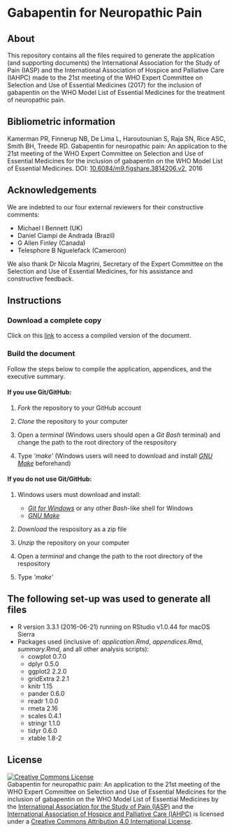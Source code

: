 # Gabapentin for Neuropathic Pain

## About
This repository contains all the files required to generate the application (and supporting documents) the International Association for the Study of Pain (IASP) and the International Association of Hospice and Palliative Care (IAHPC) made to the 21st meeting of the WHO Expert Committee on Selection and Use of Essential Medicines (2017) for the inclusion of gabapentin on the WHO Model List of Essential Medicines for the treatment of neuropathic pain. 

## Bibliometric information
Kamerman PR, Finnerup NB, De Lima L, Haroutounian S, Raja SN, Rice ASC, Smith BH, Treede RD. Gabapentin for neuropathic pain: An application to the 21st meeting of the WHO Expert Committee on Selection and Use of Essential Medicines for the inclusion of gabapentin on the WHO Model List of Essential Medicines. DOI: [10.6084/m9.figshare.3814206.v2](http://dx.doi.org/10.6084/m9.figshare.3814206.v2), 2016

## Acknowledgements
We are indebted to our four external reviewers for their constructive comments:
- Michael I Bennett (UK)
- Daniel Ciampi de Andrada (Brazil)
- G Allen Finley (Canada)
- Telesphore B Nguelefack (Cameroon)

We also thank Dr Nicola Magrini, Secretary of the Expert Committee on the Selection and Use of Essential Medicines, for his assistance and constructive feedback. 

## Instructions 

### Download a complete copy

Click on this [link](https://dl.dropboxusercontent.com/u/11805474/painblogr/neuropathic-pain-storyboard-2016/eml-application.pdf) to access a compiled version of the document.

### Build the document

Follow the steps below to compile the application, appendices, and the executive summary.

#### If you use Git/GitHub: 
1. _Fork_ the repository to your GitHub account 

2. _Clone_ the repository to your computer 

3. Open a _terminal_ (Windows users should open a _Git Bash_ terminal) and change the path to the root directory of the respository  

4. Type _'make'_ (Windows users will need to download and install [_GNU Make_](http://gnuwin32.sourceforge.net/downlinks/make.php) beforehand)  

 
#### If you do not use Git/GitHub:
1. Windows users must download and install:
    - [_Git for Windows_](https://github.com/git-for-windows/git/releases) or any other _Bash_-like shell for Windows
    - [_GNU Make_](http://gnuwin32.sourceforge.net/downlinks/make.php)

2. _Download_ the respository as a zip file 

2. _Unzip_ the repository on your computer 

3. Open a _terminal_ and change the path to the root directory of the respository

4. Type _'make'_

## The following set-up was used to generate all files
- R version 3.3.1 (2016-06-21) running on RStudio v1.0.44 for macOS Sierra
- Packages used (inclusive of: _application.Rmd_, _appendices.Rmd_, _summary.Rmd_, and all other analysis scripts):
    - cowplot 0.7.0
    - dplyr 0.5.0
    - ggplot2 2.2.0
    - gridExtra 2.2.1
    - knitr 1.15
    - pander 0.6.0
    - readr 1.0.0
    - rmeta 2.16
    - scales 0.4.1
    - stringr 1.1.0
    - tidyr 0.6.0
    - xtable 1.8-2
    
## License

<a rel="license" href="http://creativecommons.org/licenses/by/4.0/"><img alt="Creative Commons License" style="border-width:0" src="https://i.creativecommons.org/l/by/4.0/88x31.png" /></a><br /><span xmlns:dct="http://purl.org/dc/terms/" property="dct:title">Gabapentin for neuropathic pain: An application to the 21st meeting of the WHO Expert Committee on Selection and Use of Essential Medicines for the inclusion of gabapentin on the WHO Model List of Essential Medicines</span> by the <a href="http://www.iasp-pain.org" target="_blank">International Association for the Study of Pain (IASP)</a> and the <a href="http://hospicecare.com/home/" target="_blank">International Association of Hospice and Palliative Care (IAHPC)</a> is licensed under a <a rel="license" href="http://creativecommons.org/licenses/by/4.0/">Creative Commons Attribution 4.0 International License</a>. 

